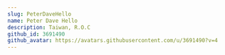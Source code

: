 ```yaml
---
slug: PeterDaveHello
name: Peter Dave Hello
description: Taiwan, R.O.C
github_id: 3691490
github_avatar: https://avatars.githubusercontent.com/u/3691490?v=4
---
```


